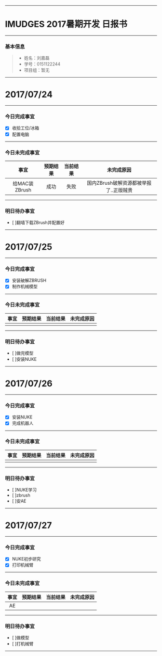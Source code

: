 -------

# IMUDGES 2017暑期开发 日报书

-------


### 基本信息
> * 姓名：刘嘉磊
> * 学号：0151122244
> * 项目组：暂无

-------


# 2017/07/24

-------

### 今日完成事宜
- [x] 收拾工位/冰箱
- [x] 配置电脑
-----
### 今日未完成事宜


| 事宜     |预期结果| 当前结果  | 未完成原因   |
| :--------:  | :-----:  | :-----:  | :----:|
|给MAC装ZBrush|成功|失败|国内ZBrush破解资源都被举报了..正版贼贵|


------
### 明日待办事宜
- [ ]翻墙下载ZBrush并配置好
-------

# 2017/07/25

-------

### 今日完成事宜
- [x] 安装破解ZBRUSH
- [x] 制作机械模型
-----
### 今日未完成事宜


| 事宜     |预期结果| 当前结果  | 未完成原因   |
| :--------:  | :-----:  | :-----:  | :----:|
|||||


------
### 明日待办事宜
- [ ]做完模型
- [ ]安装NUKE
-------

# 2017/07/26

-------

### 今日完成事宜
- [x] 安装NUKE
- [x] 完成机器人
-----
### 今日未完成事宜


| 事宜     |预期结果| 当前结果  | 未完成原因   |
| :--------:  | :-----:  | :-----:  | :----:|
|||||


------
### 明日待办事宜
- [ ]NUKE学习
- [ ]zbrush
- [ ]安AE
-------

# 2017/07/27

-------

### 今日完成事宜
- [x] NUKE初步研究
- [x] 打印机械臂
-----
### 今日未完成事宜


| 事宜     |预期结果| 当前结果  | 未完成原因   |
| :--------:  | :-----:  | :-----:  | :----:|
|AE||||


------
### 明日待办事宜
- [ ]做模型
- [ ]打机械臂
-------
